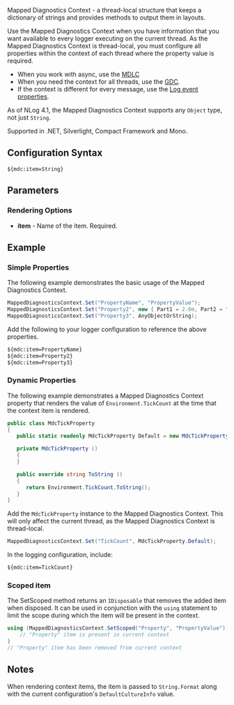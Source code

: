 Mapped Diagnostics Context - a thread-local structure that keeps a dictionary
of strings and provides methods to output them in layouts. 

Use the Mapped Diagnostics Context when you have information that you want available to every logger executing on the current thread. As the Mapped Diagnostics Context is thread-local, you must configure all properties within the context of each thread where the property value is required.

- When you work with async, use the [MDLC](MDLC-Layout-Renderer)
- When you need the context for all threads, use the [GDC](Gdc-Layout-Renderer). 
- If the context is different for every message, use the [Log event properties](https://github.com/NLog/NLog/wiki/EventProperties-Layout-Renderer). 
 
As of NLog 4.1, the Mapped Diagnostics Context supports any `Object` type, not just `String`.

Supported in .NET, Silverlight, Compact Framework and Mono.

## Configuration Syntax
```
${mdc:item=String}
```

## Parameters
### Rendering Options
* **item** - Name of the item. Required.

## Example
### Simple Properties
The following example demonstrates the basic usage of the Mapped Diagnostics Context.

```c#
MappedDiagnosticsContext.Set("PropertyName", "PropertyValue");
MappedDiagnosticsContext.Set("Property2", new { Part1 = 2.0m, Part2 = "Two parts" });
MappedDiagnosticsContext.Set("Property3", AnyObjectOrString);
```

Add the following to your logger configuration to reference the above properties.
```xml
${mdc:item=PropertyName}
${mdc:item=Property2}
${mdc:item=Property3}
```

### Dynamic Properties
The following example demonstrates a Mapped Diagnostics Context property that renders the value of `Environment.TickCount` at the time that the context item is rendered.

```c#
public class MdcTickProperty 
{
   public static readonly MdcTickProperty Default = new MdcTickProperty();

   private MdcTickProperty () 
   {
   }

   public override string ToString () 
   {
      return Environment.TickCount.ToString();
   }
}
```

Add the `MdcTickProperty` instance to the Mapped Diagnostics Context. This will only affect the current thread, as the Mapped Diagnostics Context is thread-local.

```c#
MappedDiagnosticsContext.Set("TickCount", MdcTickProperty.Default);
```

In the logging configuration, include:

```xml
${mdc:item=TickCount}
```
### Scoped item
The SetScoped method returns an `IDisposable` that removes the added item when disposed. It can be used in conjunction with the `using` statement to limit the scope during which the item will be present in the context.

```c#
using (MappedDiagnosticsContext.SetScoped("Property", "PropertyValue")) {
    // "Property" item is present in current context
}
// "Property" item has been removed from current context
```

## Notes
When rendering context items, the item is passed to `String.Format` along with the current configuration's `DefaultCultureInfo` value.